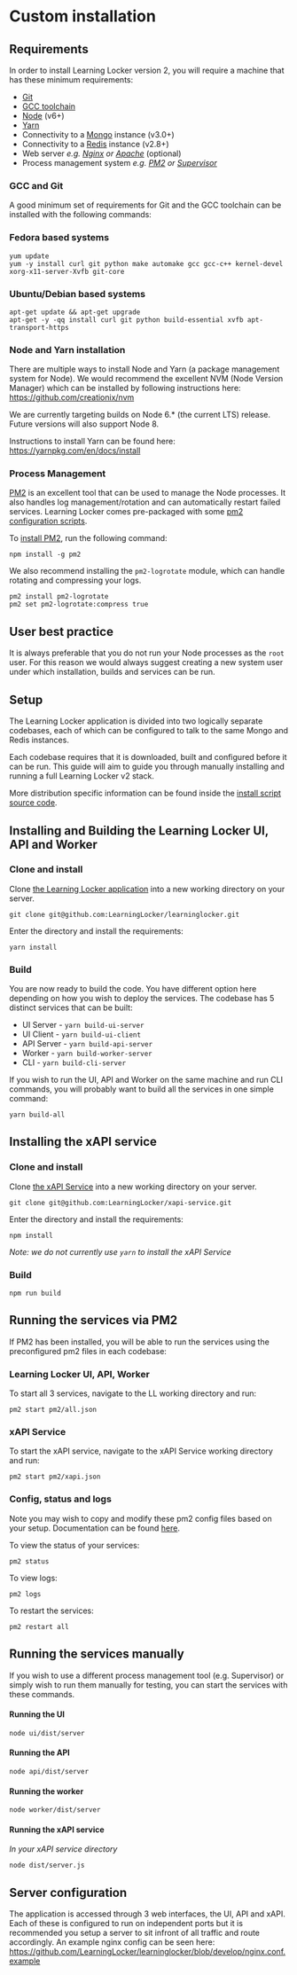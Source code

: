 ---
---

# Custom installation

## Requirements

In order to install Learning Locker version 2, you will require a machine that has these minimum requirements:

* [Git](https://git-scm.com/)
* [GCC toolchain](https://en.wikipedia.org/wiki/GNU_toolchain)
* [Node](https://nodejs.org/en/) (v6+)
* [Yarn](https://yarnpkg.com/en/)
* Connectivity to a [Mongo](https://www.mongodb.com/) instance (v3.0+)
* Connectivity to a [Redis](https://redis.io/) instance (v2.8+)
* Web server _e.g. [Nginx](https://www.nginx.com/resources/wiki/) or [Apache](https://httpd.apache.org/)_ (optional)
* Process management system _e.g. [PM2](http://pm2.keymetrics.io/docs/usage/quick-start/) or [Supervisor](http://supervisord.org/)_

### GCC and Git

A good minimum set of requirements for Git and the GCC toolchain can be installed with the following commands:

### Fedora based systems
```
yum update
yum -y install curl git python make automake gcc gcc-c++ kernel-devel xorg-x11-server-Xvfb git-core
```

### Ubuntu/Debian based systems
```
apt-get update && apt-get upgrade
apt-get -y -qq install curl git python build-essential xvfb apt-transport-https
```

### Node and Yarn installation

There are multiple ways to install Node and Yarn (a package management system for Node). We would recommend the excellent NVM (Node Version Manager) which can be installed by following instructions here: https://github.com/creationix/nvm

We are currently targeting builds on Node 6.* (the current LTS) release. Future versions will also support Node 8.

Instructions to install Yarn can be found here: https://yarnpkg.com/en/docs/install

### Process Management

[PM2](http://pm2.keymetrics.io/docs/usage/quick-start/) is an excellent tool that can be used to manage the Node processes. It also handles log management/rotation and can automatically restart failed services. Learning Locker comes pre-packaged with some [pm2 configuration scripts](https://github.com/LearningLocker/learninglocker/tree/develop/pm2).

To [install PM2](http://pm2.keymetrics.io/docs/usage/quick-start/#installation), run the following command:

```
npm install -g pm2
```

We also recommend installing the `pm2-logrotate` module, which can handle rotating and compressing your logs.

```
pm2 install pm2-logrotate
pm2 set pm2-logrotate:compress true
```

## User best practice

It is always preferable that you do not run your Node processes as the `root` user. For this reason we would always suggest creating a new system user under which installation, builds and services can be run.

## Setup

The Learning Locker application is divided into two logically separate codebases, each of which can be configured to talk to the same Mongo and Redis instances. 

Each codebase requires that it is downloaded, built and configured before it can be run. This guide will aim to guide you through manually installing and running a full Learning Locker v2 stack.

More distribution specific information can be found inside the [install script source code](https://github.com/LearningLocker/deploy/).

## Installing and Building the Learning Locker UI, API and Worker

### Clone and install

Clone [the Learning Locker application](https://github.com/LearningLocker/learninglocker) into a new working directory on your server.

```
git clone git@github.com:LearningLocker/learninglocker.git
```

Enter the directory and install the requirements:

```
yarn install
```

### Build

You are now ready to build the code. You have different option here depending on how you wish to deploy the services. The codebase has 5 distinct services that can be built:

* UI Server - `yarn build-ui-server`
* UI Client - `yarn build-ui-client`
* API Server - `yarn build-api-server`
* Worker - `yarn build-worker-server`
* CLI - `yarn build-cli-server`

If you wish to run the UI, API and Worker on the same machine and run CLI commands, you will probably want to build all the services in one simple command:

```
yarn build-all
```

## Installing the xAPI service

### Clone and install

Clone [the xAPI Service](https://github.com/LearningLocker/learninglocker) into a new working directory on your server.

```
git clone git@github.com:LearningLocker/xapi-service.git
```

Enter the directory and install the requirements:

```
npm install
```
_Note: we do not currently use `yarn` to install the xAPI Service_

### Build

```
npm run build
```

## Running the services via PM2

If PM2 has been installed, you will be able to run the services using the preconfigured pm2 files in each codebase:

### Learning Locker UI, API, Worker

To start all 3 services, navigate to the LL working directory and run:
```
pm2 start pm2/all.json
```

### xAPI Service

To start the xAPI service, navigate to the xAPI Service working directory and run:
```
pm2 start pm2/xapi.json
```

### Config, status and logs

Note you may wish to copy and modify these pm2 config files based on your setup. Documentation can be found [here](http://pm2.keymetrics.io/docs/usage/application-declaration/).

To view the status of your services:
```
pm2 status
```

To view logs:
```
pm2 logs
```

To restart the services:
```
pm2 restart all
```


## Running the services manually

If you wish to use a different process management tool (e.g. Supervisor) or simply wish to run them manually for testing, you can start the services with these commands.

#### Running the UI

```
node ui/dist/server
```

#### Running the API

```
node api/dist/server
```


#### Running the worker

```
node worker/dist/server
```


#### Running the xAPI service

_In your xAPI service directory_

```
node dist/server.js
```

## Server configuration

The application is accessed through 3 web interfaces, the UI, API and xAPI. Each of these is configured to run on independent ports but it is recommended you setup a server to sit infront of all traffic and route accordingly. An example nginx config can be seen here: https://github.com/LearningLocker/learninglocker/blob/develop/nginx.conf.example
